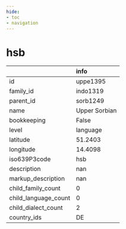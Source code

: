 ```yaml
---
hide:
- toc
- navigation
---
```

# hsb
|                      | info          |
|:---------------------|:--------------|
| id                   | uppe1395      |
| family_id            | indo1319      |
| parent_id            | sorb1249      |
| name                 | Upper Sorbian |
| bookkeeping          | False         |
| level                | language      |
| latitude             | 51.2403       |
| longitude            | 14.4098       |
| iso639P3code         | hsb           |
| description          | nan           |
| markup_description   | nan           |
| child_family_count   | 0             |
| child_language_count | 0             |
| child_dialect_count  | 2             |
| country_ids          | DE            |
